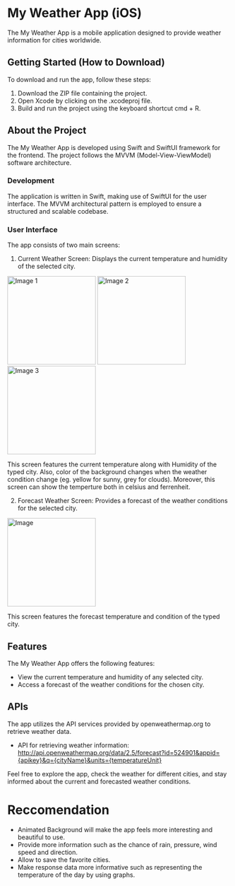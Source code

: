 # My Weather App (iOS)

The My Weather App is a mobile application designed to provide weather information for cities worldwide.

## Getting Started (How to Download)

To download and run the app, follow these steps:

1. Download the ZIP file containing the project.
2. Open Xcode by clicking on the .xcodeproj file.
3. Build and run the project using the keyboard shortcut cmd + R.

## About the Project

The My Weather App is developed using Swift and SwiftUI framework for the frontend. The project follows the MVVM (Model-View-ViewModel) software architecture.

### Development

The application is written in Swift, making use of SwiftUI for the user interface. The MVVM architectural pattern is employed to ensure a structured and scalable codebase.

### User Interface

The app consists of two main screens:

1. Current Weather Screen: Displays the current temperature and humidity of the selected city.
<img src="https://github.com/runners008/Proudia-WeatherApp/assets/57987228/e89ec82d-c30f-497e-8bd0-84b186f6b557" alt="Image 1" style="width: 200px;">
<img src="https://github.com/runners008/Proudia-WeatherApp/assets/57987228/33ddf79b-98ad-4163-9c59-5bf3eaca8c99" alt="Image 2" style="width: 200px;">
<img src="https://github.com/runners008/Proudia-WeatherApp/assets/57987228/600f57f7-e163-4f86-913f-29203b0d0580" alt="Image 3" style="width: 200px;">

This screen features the current temperature along with Humidity of the typed city. Also, color of the background changes when the weather condition change (eg. yellow for sunny, grey for clouds). Moreover, this screen can show the temperture both in celsius and ferrenheit.

2. Forecast Weather Screen: Provides a forecast of the weather conditions for the selected city.
<img src="https://github.com/runners008/Proudia-WeatherApp/assets/57987228/69b3153d-ade3-4b52-b580-58a61f0cc22f" alt="Image" style="width: 200px;">

This screen features the forecast temperature and condition of the typed city.

## Features

The My Weather App offers the following features:

- View the current temperature and humidity of any selected city.
- Access a forecast of the weather conditions for the chosen city.

## APIs

The app utilizes the API services provided by openweathermap.org to retrieve weather data.

- API for retrieving weather information: http://api.openweathermap.org/data/2.5/forecast?id=524901&appid={apikey}&q={cityName}&units={temperatureUnit}

Feel free to explore the app, check the weather for different cities, and stay informed about the current and forecasted weather conditions.

# Reccomendation
- Animated Background will make the app feels more interesting and beautiful to use.
- Provide more information such as the chance of rain, pressure, wind speed and direction.
- Allow to save the favorite cities.
- Make response data more informative such as representing the temperature of the day by using graphs.

